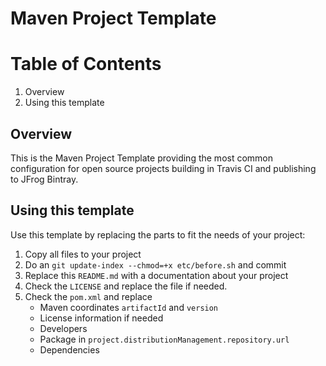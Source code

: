 # Maven Project Template

# Table of Contents
1. Overview
2. Using this template

## Overview

This is the Maven Project Template providing the most common configuration for open source projects building in Travis CI and publishing to JFrog Bintray.

## Using this template

Use this template by replacing the parts to fit the needs of your project:

1. Copy all files to your project
2. Do an `git update-index --chmod=+x etc/before.sh` and commit
3. Replace this `README.md` with a documentation about your project
4. Check the `LICENSE`  and replace the file if needed.
5. Check the `pom.xml` and replace
    - Maven coordinates `artifactId` and `version`
    - License information if needed
    - Developers
    - Package in `project.distributionManagement.repository.url`
    - Dependencies